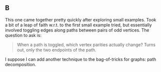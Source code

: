 ## B

This one came together pretty quickly after exploring small examples. Took a bit of a leap of faith w.r.t. to the first small example tried, but essentially involved toggling edges along paths between pairs of odd vertices. The question to ask is:

> When a path is toggled, which vertex parities actually change? Turns out, only the two endpoints of the path.

I suppose I can add another technique to the bag-of-tricks for graphs: path decomposition.
